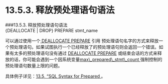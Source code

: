 # 13.5.3. 释放预处理语句语法  

###13.5.3. 释放预处理语句语法  
	{DEALLOCATE | DROP} PREPARE stmt_name

可以通过使用一个[ DEALLOCATE PREPARE]() 引用 预处理语句名字的方式来释放一个预处理语句。如果试图执行一个已经释放了的预处理语句则会返回一个错误。如果有太多的预处理语句没有通过 [DEALLOCATE PREPARE]() 或结束会话的方式来释放的话，你可能会遇到一个因系统变量[max\\_prepared\\_stmt\\_count ]()强制控制的预处理语句数量上限的问题。

具体例子详见：[13.5, “SQL Syntax for Prepared ]()。
